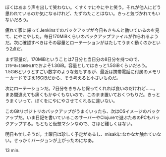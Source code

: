 ぼくはあまり声を出して笑わない。くすくすにやにやと笑う。それが他人にどう思われているのか気になるけれど、たずねたことはない。きっと気づかれてもいないだろう。

疲れて家に帰ってJenkinsでのバックアップが今日もきちんと動いているのを見て、にやにやした。毎日170MiBくらいのバックアップファイルが作られるようだ。次に確認すべきはその容量とローテーションがはたしてうまく動くのかという2点だ。

まず容量だ。170MiBということは7日分と当日分の8日分を持つので、`170*8=1360MiB`でおよそ1.3GiB。容量としてはきっと1.5GiBくらいだろう。1.5GiBというとすごい数字のような気もするが、最近は携帯電話に付属のメモリーカードでさえ16GiBだから、そう考えると小さいものだ。

次にローテーションだ。7日分をきちんと保ってくれれば良いのだけれど……。まあ間違えても痛くもかゆくもないので、このまま置いておくつもりだ。きっとうまくいって、ぼくをにやにやさせてくれるに違いない。

このGitリポジトリのバックアップがうまくいったら、次はOSイメージのバックアップだ。いま日記を書いているこのサーバーやClojureで遊ぶためのPCもバックアップする。もともと仮想マシンなので、さほど難しくはない。

明日も忙しそうだ。土曜日は珍しく予定があるし、misakiになかなか触れていない。せっかくバージョンが上がったのになあ。

13 min.
